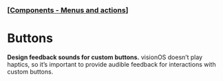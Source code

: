 ### [[Components - Menus and actions](./translated-human-interface-guidelines-markdown/components/menus-and-actions.md)]  
  
# **Buttons**  

**Design feedback sounds for custom buttons.** visionOS doesn’t play haptics, so it’s important to provide audible feedback for interactions with custom buttons.

